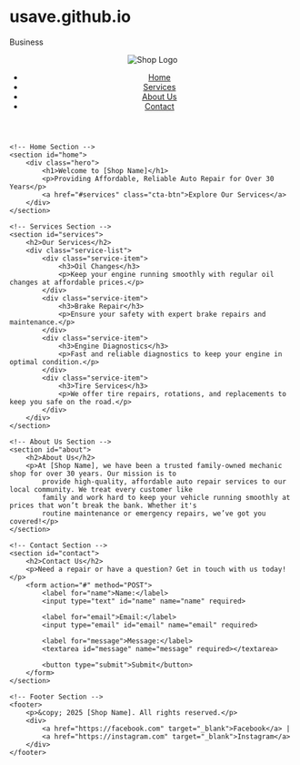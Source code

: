 # usave.github.io
Business
<!DOCTYPE html>
<html lang="en">

<head>
    <meta charset="UTF-8">
    <meta name="viewport" content="width=device-width, initial-scale=1.0">
    <meta name="description" content="Affordable, reliable auto repair services from a family-owned mechanic shop with over 30 years of experience.">
    <title>[Shop Name] - Family-Owned Mechanic Shop</title>
    <link rel="stylesheet" href="styles.css">
</head>

<body>
    <!-- Header Section -->
    <header>
        <div class="logo">
            <img src="logo.png" alt="Shop Logo">
        </div>
        <nav>
            <ul>
                <li><a href="#home">Home</a></li>
                <li><a href="#services">Services</a></li>
                <li><a href="#about">About Us</a></li>
                <li><a href="#contact">Contact</a></li>
            </ul>
        </nav>
    </header>

    <!-- Home Section -->
    <section id="home">
        <div class="hero">
            <h1>Welcome to [Shop Name]</h1>
            <p>Providing Affordable, Reliable Auto Repair for Over 30 Years</p>
            <a href="#services" class="cta-btn">Explore Our Services</a>
        </div>
    </section>

    <!-- Services Section -->
    <section id="services">
        <h2>Our Services</h2>
        <div class="service-list">
            <div class="service-item">
                <h3>Oil Changes</h3>
                <p>Keep your engine running smoothly with regular oil changes at affordable prices.</p>
            </div>
            <div class="service-item">
                <h3>Brake Repair</h3>
                <p>Ensure your safety with expert brake repairs and maintenance.</p>
            </div>
            <div class="service-item">
                <h3>Engine Diagnostics</h3>
                <p>Fast and reliable diagnostics to keep your engine in optimal condition.</p>
            </div>
            <div class="service-item">
                <h3>Tire Services</h3>
                <p>We offer tire repairs, rotations, and replacements to keep you safe on the road.</p>
            </div>
        </div>
    </section>

    <!-- About Us Section -->
    <section id="about">
        <h2>About Us</h2>
        <p>At [Shop Name], we have been a trusted family-owned mechanic shop for over 30 years. Our mission is to
            provide high-quality, affordable auto repair services to our local community. We treat every customer like
            family and work hard to keep your vehicle running smoothly at prices that won’t break the bank. Whether it's
            routine maintenance or emergency repairs, we’ve got you covered!</p>
    </section>

    <!-- Contact Section -->
    <section id="contact">
        <h2>Contact Us</h2>
        <p>Need a repair or have a question? Get in touch with us today!</p>
        <form action="#" method="POST">
            <label for="name">Name:</label>
            <input type="text" id="name" name="name" required>

            <label for="email">Email:</label>
            <input type="email" id="email" name="email" required>

            <label for="message">Message:</label>
            <textarea id="message" name="message" required></textarea>

            <button type="submit">Submit</button>
        </form>
    </section>

    <!-- Footer Section -->
    <footer>
        <p>&copy; 2025 [Shop Name]. All rights reserved.</p>
        <div>
            <a href="https://facebook.com" target="_blank">Facebook</a> |
            <a href="https://instagram.com" target="_blank">Instagram</a>
        </div>
    </footer>
</body>

</html>
